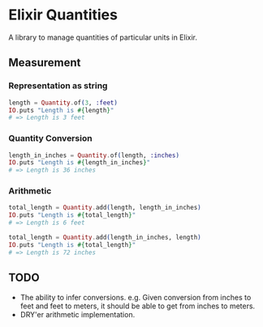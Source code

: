 Elixir Quantities
===========

A library to manage quantities of particular units in Elixir.

## Measurement

### Representation as string
```elixir
length = Quantity.of(3, :feet)
IO.puts "Length is #{length}"
# => Length is 3 feet
```

### Quantity Conversion

```elixir
length_in_inches = Quantity.of(length, :inches)
IO.puts "Length is #{length_in_inches}"
# => Length is 36 inches
```

### Arithmetic

```elixir
total_length = Quantity.add(length, length_in_inches)
IO.puts "Length is #{total_length}"
# => Length is 6 feet

total_length = Quantity.add(length_in_inches, length)
IO.puts "Length is #{total_length}"
# => Length is 72 inches
```

## TODO

* The ability to infer conversions.
  e.g. Given conversion from inches to feet and feet to meters, it should be able to get from inches to meters.
* DRY'er arithmetic implementation.
